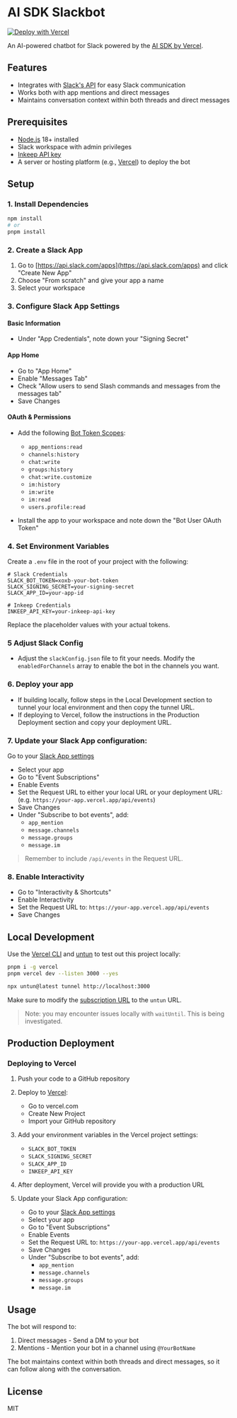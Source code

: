 # AI SDK Slackbot

[![Deploy with Vercel](https://vercel.com/button)](https://vercel.com/new/clone?repository-url=https%3A%2F%2Fgithub.com%2Fomar-inkeep%2Fai-sdk-slackbot&env=SLACK_BOT_TOKEN,SLACK_SIGNING_SECRET,SLACK_APP_ID,INKEEP_API_KEY&envDescription=API%20keys%20needed%20for%20application&envLink=https%3A%2F%2Fgithub.com%2Fomar-inkeep%2Fai-sdk-slackbot%3Ftab%3Dreadme-ov-file%234-set-environment-variables&project-name=ai-sdk-slackbot)

An AI-powered chatbot for Slack powered by the [AI SDK by Vercel](https://sdk.vercel.ai/docs).

## Features

- Integrates with [Slack's API](https://api.slack.com) for easy Slack communication
- Works both with app mentions and direct messages
- Maintains conversation context within both threads and direct messages

## Prerequisites

- [Node.js](https://nodejs.org/) 18+ installed
- Slack workspace with admin privileges
- [Inkeep API key](https://inkeep.com/docs/api-reference/introduction)
- A server or hosting platform (e.g., [Vercel](https://vercel.com)) to deploy the bot

## Setup

### 1. Install Dependencies

```bash
npm install
# or
pnpm install
```

### 2. Create a Slack App

1. Go to [https://api.slack.com/apps](https://api.slack.com/apps) and click "Create New App"
2. Choose "From scratch" and give your app a name
3. Select your workspace

### 3. Configure Slack App Settings

#### Basic Information

- Under "App Credentials", note down your "Signing Secret"

#### App Home

- Go to "App Home"
- Enable "Messages Tab"
- Check "Allow users to send Slash commands and messages from the messages tab"
- Save Changes

#### OAuth & Permissions

- Add the following [Bot Token Scopes](https://api.slack.com/scopes):
  - `app_mentions:read`
  - `channels:history`
  - `chat:write`
  - `groups:history`
  - `chat:write.customize`
  - `im:history`
  - `im:write`
  - `im:read`
  - `users.profile:read`

- Install the app to your workspace and note down the "Bot User OAuth Token"

### 4. Set Environment Variables

Create a `.env` file in the root of your project with the following:

```
# Slack Credentials
SLACK_BOT_TOKEN=xoxb-your-bot-token
SLACK_SIGNING_SECRET=your-signing-secret
SLACK_APP_ID=your-app-id

# Inkeep Credentials
INKEEP_API_KEY=your-inkeep-api-key
```

Replace the placeholder values with your actual tokens.

### 5 Adjust Slack Config
- Adjust the `slackConfig.json` file to fit your needs. Modify the `enabledForChannels` array to enable the bot in the channels you want.

### 6. Deploy your app

- If building locally, follow steps in the Local Development section to tunnel your local environment and then copy the tunnel URL.
- If deploying to Vercel, follow the instructions in the Production Deployment section and copy your deployment URL.

### 7. Update your Slack App configuration:

Go to your [Slack App settings](https://api.slack.com/apps)

- Select your app
- Go to "Event Subscriptions"
- Enable Events
- Set the Request URL to either your local URL or your deployment URL: (e.g. `https://your-app.vercel.app/api/events`)
- Save Changes
- Under "Subscribe to bot events", add:
  - `app_mention`
  - `message.channels`
  - `message.groups`
  - `message.im`

> Remember to include `/api/events` in the Request URL.

### 8. Enable Interactivity

- Go to "Interactivity & Shortcuts"
- Enable Interactivity
- Set the Request URL to: `https://your-app.vercel.app/api/events`
- Save Changes


## Local Development

Use the [Vercel CLI](https://vercel.com/docs/cli) and [untun](https://github.com/unjs/untun) to test out this project locally:

```sh
pnpm i -g vercel
pnpm vercel dev --listen 3000 --yes
```

```sh
npx untun@latest tunnel http://localhost:3000
```

Make sure to modify the [subscription URL](./README.md/#enable-slack-events) to the `untun` URL.

> Note: you may encounter issues locally with `waitUntil`. This is being investigated.

## Production Deployment

### Deploying to Vercel

1. Push your code to a GitHub repository

2. Deploy to [Vercel](https://vercel.com):

   - Go to vercel.com
   - Create New Project
   - Import your GitHub repository

3. Add your environment variables in the Vercel project settings:

   - `SLACK_BOT_TOKEN`
   - `SLACK_SIGNING_SECRET`
   - `SLACK_APP_ID`
   - `INKEEP_API_KEY`

4. After deployment, Vercel will provide you with a production URL

5. Update your Slack App configuration:
   - Go to your [Slack App settings](https://api.slack.com/apps)
   - Select your app
   - Go to "Event Subscriptions"
   - Enable Events
   - Set the Request URL to: `https://your-app.vercel.app/api/events`
   - Save Changes
   - Under "Subscribe to bot events", add:
     - `app_mention`
     - `message.channels`
     - `message.groups`
     - `message.im`

## Usage

The bot will respond to:

1. Direct messages - Send a DM to your bot
2. Mentions - Mention your bot in a channel using `@YourBotName`

The bot maintains context within both threads and direct messages, so it can follow along with the conversation.

## License

MIT
